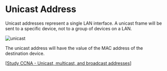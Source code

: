 # Unicast Address

Unicast addresses represent a single LAN interface.
A unicast frame will be sent to a specific device, not to a group of devices on a LAN.

<img src="https://www.dropbox.com/s/olyjg3hn7z66v90/unicast.png?dl=1" alt="unicast" class="inline" />

The unicast address will have the value of the MAC address of the destination device.

[[Study CCNA - Unicast, multicast, and broadcast addresses](https://study-ccna.com/unicast-multicast-and-broadcast-addresses/)]
